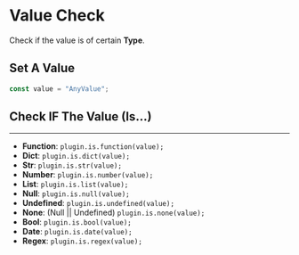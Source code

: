 # Value **Check**

Check if the value is of certain **Type**.

## Set A Value

```js
const value = "AnyValue";
```

## **Check** IF The Value (**Is**...)

---

- **Function**: `plugin.is.function(value);`
- **Dict**: `plugin.is.dict(value);`
- **Str**: `plugin.is.str(value);`
- **Number**: `plugin.is.number(value);`
- **List**: `plugin.is.list(value);`
- **Null**: `plugin.is.null(value);`
- **Undefined**: `plugin.is.undefined(value);`
- **None**: (Null || Undefined) `plugin.is.none(value);`
- **Bool**: `plugin.is.bool(value);`
- **Date**: `plugin.is.date(value);`
- **Regex**: `plugin.is.regex(value);`
